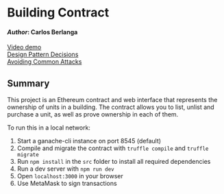 
# Building Contract
#### *Author*: Carlos Berlanga

[Video demo](https://youtu.be/dDRwLFr8ofY)  
[Design Pattern Decisions](https://github.com/berlanga87/eth-building/blob/master/design_pattern_decisions.md)  
[Avoiding Common Attacks](https://github.com/berlanga87/eth-building/blob/master/avoiding_common_attacks.md)  

## Summary

This project is an Ethereum contract and web interface that represents the ownership of units in a building. The contract allows you to list, unlist and purchase a unit, as well as prove ownership in each of them.

To run this in a local network:

1) Start a ganache-cli instance on port 8545 (default)
2) Compile and migrate the contract with `truffle compile` and `truffle migrate`
3) Run `npm install` in the `src` folder to install all required dependencies
4) Run a dev server with `npm run dev`
5) Open `localhost:3000` in your browser
6) Use MetaMask to sign transactions

